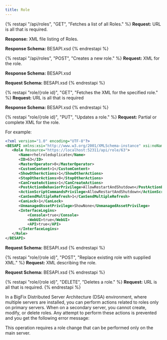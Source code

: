 ```yaml
---
title: Role
---
```


{% restapi "/api/roles", "GET", "Fetches a list of all Roles." %}
**Request:** URL is all that is required.

**Response:** XML file listing of Roles.

**Response Schema:** BESAPI.xsd
{% endrestapi %}

{% restapi "/api/roles", "POST", "Creates a new role." %}
**Request:** XML for the role.

**Response Schema:** BESAPI.xsd

**Request Schema:** BESAPI.xsd
{% endrestapi %}

{% restapi "role/{role id}", "GET", "Fetches the XML for the specified role." %}
**Request:** URL is all that is required

**Response Schema:** BESAPI.xsd
{% endrestapi %}

{% restapi "role/{role id}", "PUT", "Updates a role." %}
**Request:** Partial or complete XML for the role.

For example:

```xml
<?xml version="1.0" encoding="UTF-8"?>
<BESAPI xmlns:xsi="http://www.w3.org/2001/XMLSchema-instance" xsi:noNamespaceSchemaLocation="BESAPI.xsd">
   <Role Resource="https://localhost:52311/api/role/63">
      <Name>rhelroleduplicate</Name>
      <ID>63</ID>
      <MasterOperator>0</MasterOperator>
      <CustomContent>1</CustomContent>
      <ShowOtherActions>1</ShowOtherActions>
	  <StopOtherActions>0</StopOtherActions>
      <CanCreateActions>1</CanCreateActions>
      <PostActionBehaviorPrivilege>AllowRestartAndShutdown</PostActionBehaviorPrivilege>
      <ActionScriptCommandsPrivilege>AllowRestartAndShutdown</ActionScriptCommandsPrivilege>
      <CanSendMultipleRefresh>1</CanSendMultipleRefresh>
      <CanLock>1</CanLock>
      <UnmanagedAssetPrivilege>ShowNone</UnmanagedAssetPrivilege>
      <InterfaceLogins>
          <Console>true</Console>
          <WebUI>true</WebUI>
          <API>true</API>
      </InterfaceLogins>
   </Role>
</BESAPI>
```

**Request Schema:** BESAPI.xsd
{% endrestapi %}

{% restapi "role/{role id}", "POST", "Replace existing role with supplied XML." %}
**Request:** XML describing the role.

**Request Schema:** BESAPI.xsd
{% endrestapi %}

{% restapi "role/{role id}", "DELETE", "Deletes a role." %}
**Request:** URL is all that is required.
{% endrestapi %}

In a BigFix Distributed Server Architecture (DSA) environment, where multiple servers are installed, you can perform actions related to roles only on primary servers. When on a secondary server, you cannot create, modify, or delete roles. Any attempt to perform these actions is prevented and you get the following error message: 

This operation requires a role change that can be performed only on the main server.
